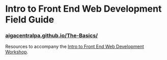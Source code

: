 # Intro to Front End Web Development Field Guide
### [aigacentralpa.github.io/The-Basics/](https://aigacentralpa.github.io/The-Basics)

Resources to accompany the [Intro to Front End Web Development Workshop](http://centralpa.aiga.org/event/intro-to-front-end-web-development-a-beginners-html-css-workshop/).
